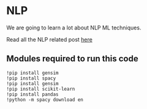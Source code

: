 # NLP

We are going to learn a lot about NLP ML techniques.

Read all the NLP related post [here](https://medium.com/@ravikumar10593/list/ravis-nlp-list-6e4e8d4d994b)

## Modules required to run this code

```
!pip install gensim
!pip install spacy
!pip install gensim
!pip install scikit-learn
!pip install pandas
!python -m spacy download en

```
